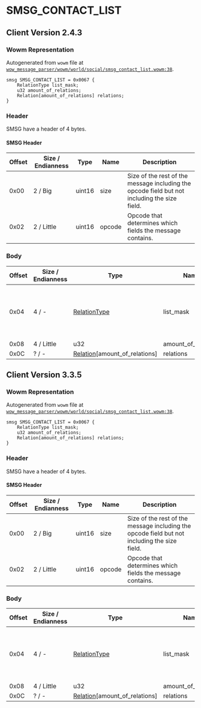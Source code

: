 # SMSG_CONTACT_LIST

## Client Version 2.4.3

### Wowm Representation

Autogenerated from `wowm` file at [`wow_message_parser/wowm/world/social/smsg_contact_list.wowm:38`](https://github.com/gtker/wow_messages/tree/main/wow_message_parser/wowm/world/social/smsg_contact_list.wowm#L38).
```rust,ignore
smsg SMSG_CONTACT_LIST = 0x0067 {
    RelationType list_mask;
    u32 amount_of_relations;
    Relation[amount_of_relations] relations;
}
```
### Header

SMSG have a header of 4 bytes.

#### SMSG Header

| Offset | Size / Endianness | Type   | Name   | Description |
| ------ | ----------------- | ------ | ------ | ----------- |
| 0x00   | 2 / Big           | uint16 | size   | Size of the rest of the message including the opcode field but not including the size field.|
| 0x02   | 2 / Little        | uint16 | opcode | Opcode that determines which fields the message contains.|

### Body

| Offset | Size / Endianness | Type | Name | Description | Comment |
| ------ | ----------------- | ---- | ---- | ----------- | ------- |
| 0x04 | 4 / - | [RelationType](relationtype.md) | list_mask |  | Indicates which kinds of relations are being sent in this list |
| 0x08 | 4 / Little | u32 | amount_of_relations |  |  |
| 0x0C | ? / - | [Relation](relation.md)[amount_of_relations] | relations |  |  |

## Client Version 3.3.5

### Wowm Representation

Autogenerated from `wowm` file at [`wow_message_parser/wowm/world/social/smsg_contact_list.wowm:38`](https://github.com/gtker/wow_messages/tree/main/wow_message_parser/wowm/world/social/smsg_contact_list.wowm#L38).
```rust,ignore
smsg SMSG_CONTACT_LIST = 0x0067 {
    RelationType list_mask;
    u32 amount_of_relations;
    Relation[amount_of_relations] relations;
}
```
### Header

SMSG have a header of 4 bytes.

#### SMSG Header

| Offset | Size / Endianness | Type   | Name   | Description |
| ------ | ----------------- | ------ | ------ | ----------- |
| 0x00   | 2 / Big           | uint16 | size   | Size of the rest of the message including the opcode field but not including the size field.|
| 0x02   | 2 / Little        | uint16 | opcode | Opcode that determines which fields the message contains.|

### Body

| Offset | Size / Endianness | Type | Name | Description | Comment |
| ------ | ----------------- | ---- | ---- | ----------- | ------- |
| 0x04 | 4 / - | [RelationType](relationtype.md) | list_mask |  | Indicates which kinds of relations are being sent in this list |
| 0x08 | 4 / Little | u32 | amount_of_relations |  |  |
| 0x0C | ? / - | [Relation](relation.md)[amount_of_relations] | relations |  |  |

